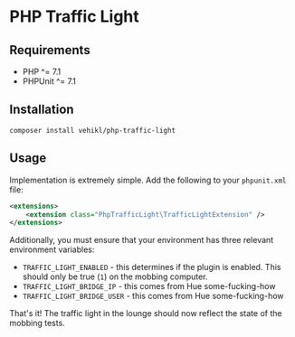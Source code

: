 # PHP Traffic Light

## Requirements

* PHP ^= 7.1
* PHPUnit ^= 7.1

## Installation

```
composer install vehikl/php-traffic-light
```

## Usage

Implementation is extremely simple. Add the following to your `phpunit.xml` file:

```xml
<extensions>
    <extension class="PhpTrafficLight\TrafficLightExtension" />
</extensions>
```

Additionally, you must ensure that your environment has three relevant environment variables:
* `TRAFFIC_LIGHT_ENABLED` - this determines if the plugin is enabled. This should only be true (`1`) on the mobbing computer.
* `TRAFFIC_LIGHT_BRIDGE_IP` - this comes from Hue some-fucking-how
* `TRAFFIC_LIGHT_BRIDGE_USER` - this comes from Hue some-fucking-how

That's it! The traffic light in the lounge should now reflect the state of the mobbing tests.
